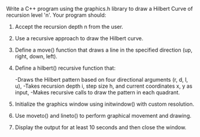 Write a C++ program using the graphics.h library to draw a Hilbert Curve of recursion level 'n'. Your program should:

1. Accept the recursion depth n from the user.

2. Use a recursive approach to draw the Hilbert curve.

3. Define a move() function that draws a line in the specified direction (up, right, down, left).

4. Define a hilbert() recursive function that:

    -Draws the Hilbert pattern based on four directional arguments (r, d, l, u),
    -Takes recursion depth i, step size h, and current coordinates x, y as input,
    -Makes recursive calls to draw the pattern in each quadrant.

5. Initialize the graphics window using initwindow() with custom resolution.

6. Use moveto() and lineto() to perform graphical movement and drawing.

7. Display the output for at least 10 seconds and then close the window.

